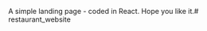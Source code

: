 A simple landing page -  coded in React. Hope you like it.#   r e s t a u r a n t _ w e b s i t e 
 
 
